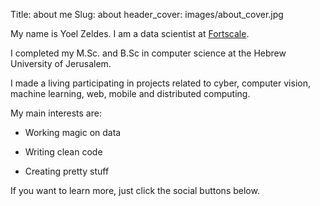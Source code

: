 Title: about me
Slug: about
header_cover: images/about_cover.jpg

My name is Yoel Zeldes. I am a data scientist at [Fortscale](https://fortscale.com/).

I completed my M.Sc. and B.Sc in computer science at the Hebrew University of Jerusalem.

I made a living participating in projects related to cyber, computer vision, machine learning, web, mobile and distributed computing.

My main interests are:

* Working magic on data

* Writing clean code

* Creating pretty stuff

If you want to learn more, just click the social buttons below.
